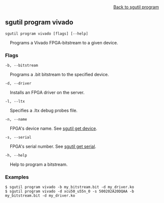 <div id="readme" class="Box-body readme blob js-code-block-container">
<article class="markdown-body entry-content p-3 p-md-6" itemprop="text">
<p align="right">
<a href="https://github.com/fpgasystems/hacc/blob/main/cli/docs/sgutil-program.md#sgutil-program">Back to sgutil program</a>
</p>

## sgutil program vivado

<code>sgutil program vivado [flags] [--help]</code>
<p>
  &nbsp; &nbsp; Programs a Vivado FPGA-bitstream to a given device.
</p>

### Flags
<code>-b, --bitstream <string></code>
<p>
  &nbsp; &nbsp; Programs a .bit bitstream to the specified device.
</p>

<code>-d, --driver <string></code>
<p>
  &nbsp; &nbsp; Installs an FPGA driver on the server.
</p>

<code>-l, --ltx <string></code>
<p>
  &nbsp; &nbsp; Specifies a .ltx debug probes file.
</p>

<code>-n, --name <string></code>
<p>
  &nbsp; &nbsp; FPGA's device name. See <a href="https://github.com/fpgasystems/hacc/blob/main/cli/docs/sgutil-get-device.md">sgutil get device</a>.
</p>

<code>-s, --serial <string></code>
<p>
  &nbsp; &nbsp; FPGA's serial number. See <a href="https://github.com/fpgasystems/hacc/blob/main/cli/docs/sgutil-get-serial.md">sgutil get serial</a>.
</p>

<code>-h, --help <string></code>
<p>
  &nbsp; &nbsp; Help to program a bitstream.
</p>

### Examples
```
$ sgutil program vivado -b my_bitstream.bit -d my_driver.ko
$ sgutil program vivado -d xcu50_u55n_0 -s 500202A20DQAA -b my_bitstream.bit -d my_driver.ko
```